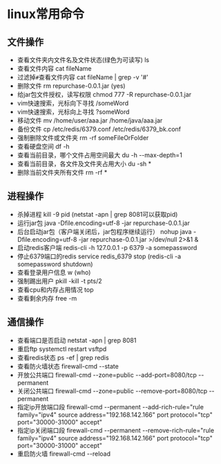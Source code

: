 # linux常用命令

## 文件操作
* 查看文件夹内文件名及文件状态(绿色为可读写)
ls
* 查看文件内容
cat fileName
* 过滤掉`#`查看文件内容
cat fileName | grep -v '#'
* 删除文件
rm repurchase-0.0.1.jar
(yes)
* 给jar包文件授权，读写权限
chmod 777 -R repurchase-0.0.1.jar
* vim快速搜索，光标向下寻找
/someWord
* vim快速搜索，光标向上寻找
?someWord
* 移动文件
mv /home/user/aaa.jar /home/java/aaa.jar
* 备份文件
cp /etc/redis/6379.conf /etc/redis/6379_bk.conf
* 强制删除文件或文件夹
rm -rf someFileOrFolder
* 查看硬盘空间
df -h
* 查看当前目录，哪个文件占用空间最大
du -h --max-depth=1
* 查看当前目录，各文件及文件夹占用大小
du -sh *
* 删除当前文件夹所有文件
rm -rf *

## 进程操作
* 杀掉进程
kill -9 pid (netstat -apn | grep 8081可以获取pid)
* 运行jar包
java -Dfile.encoding=utf-8 -jar repurchase-0.0.1.jar
* 后台启动jar包（客户端关闭后，jar包程序继续运行）
nohup java -Dfile.encoding=utf-8 -jar repurchase-0.0.1.jar >/dev/null 2>&1 &
* 启动redis客户端
redis-cli -h 127.0.0.1 -p 6379 -a somepassword
* 停止6379端口的redis
service redis_6379 stop (redis-cli -a somepassword shutdown)
* 查看登录用户信息
w (who)
* 强制踢出用户
pkill -kill -t pts/2
* 查看cpu和内存占用情况
top
* 查看剩余内存
free -m

## 通信操作
* 查看端口是否启动
netstat -apn | grep 8081
* 重启ftp
systemctl restart vsftpd
* 查看redis状态
ps -ef | grep redis
* 查看防火墙状态
firewall-cmd --state
* 开放公共端口
firewall-cmd --zone=public --add-port=8080/tcp --permanent
* 关闭公共端口
firewall-cmd --zone=public --remove-port=8080/tcp --permanent
* 指定ip开放端口段
firewall-cmd --permanent --add-rich-rule="rule family="ipv4" source 
address="192.168.142.166" port protocol="tcp" port="30000-31000" accept"
* 指定ip关闭端口段
firewall-cmd --permanent --remove-rich-rule="rule family="ipv4" source 
address="192.168.142.166" port protocol="tcp" port="30000-31000" accept"
* 重启防火墙
firewall-cmd --reload
